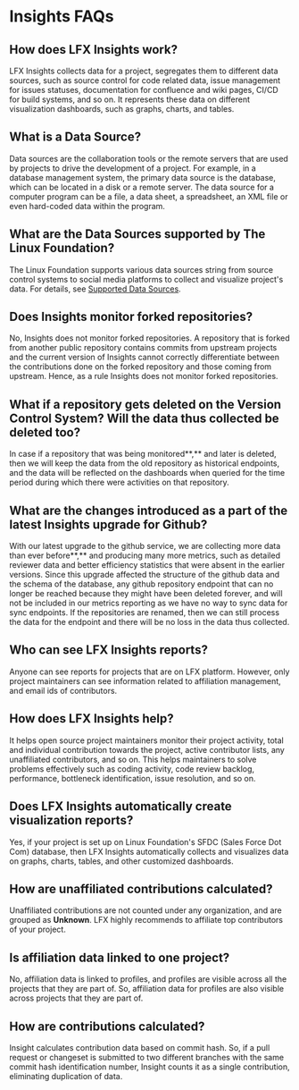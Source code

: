 # Insights FAQs

## How does LFX Insights work?

LFX Insights collects data for a project, segregates them to different data sources, such as source control for code related data, issue management for issues statuses, documentation for confluence and wiki pages, CI/CD for build systems, and so on. It represents these data on different visualization dashboards, such as graphs, charts, and tables.

## What is a Data Source?

Data sources are the collaboration tools or the remote servers that are used by projects to drive the development of a project. For example, in a database management system, the primary data source is the database, which can be located in a disk or a remote server. The data source for a computer program can be a file, a data sheet, a spreadsheet, an XML file or even hard-coded data within the program.

## What are the Data Sources supported by The Linux Foundation?

The Linux Foundation supports various data sources string from source control systems to social media platforms to collect and visualize project's data. For details, see [Supported Data Sources](supported-data-sources.md).

## **Does Insights monitor forked repositories?**

No, Insights does not monitor forked repositories. A repository that is forked from another public repository contains commits from upstream projects and the current version of Insights cannot correctly differentiate between the contributions done on the forked repository and those coming from upstream. Hence, as a rule Insights does not monitor forked repositories.

## **What if a repository gets deleted on the Version Control System? Will the data thus collected be deleted too?**

In case if a repository that was being monitored**,** and later is deleted, then we will keep the data from the old repository as historical endpoints, and the data will be reflected on the dashboards when queried for the time period during which there were activities on that repository.

## **What are the changes introduced as a part of the latest Insights upgrade for Github?**

With our latest upgrade to the github service, we are collecting more data than ever before**,** and producing many more metrics, such as detailed reviewer data and better efficiency statistics that were absent in the earlier versions. Since this upgrade affected the structure of the github data and the schema of the database, any github repository endpoint that can no longer be reached because they might have been deleted forever, and will not be included in our metrics reporting as we have no way to sync data for sync endpoints. If the repositories are renamed, then we can still process the data for the endpoint and there will be no loss in the data thus collected.

## Who can see LFX Insights reports?

Anyone can see reports for projects that are on LFX platform. However, only project maintainers can see information related to affiliation management, and email ids of contributors.

## How does LFX Insights help?

It helps open source project maintainers monitor their project activity, total and individual contribution towards the project, active contributor lists, any unaffiliated contributors, and so on. This helps maintainers to solve problems effectively such as coding activity, code review backlog, performance, bottleneck identification, issue resolution, and so on.

## Does LFX Insights automatically create visualization reports?

Yes, if your project is set up on Linux Foundation's SFDC \(Sales Force Dot Com\) database, then LFX Insights automatically collects and visualizes data on graphs, charts, tables, and other customized dashboards.

## How are unaffiliated contributions calculated?

Unaffiliated contributions are not counted under any organization, and are grouped as **Unknown**. LFX highly recommends to affiliate top contributors of your project.

## Is affiliation data linked to one project?

No, affiliation data is linked to profiles, and profiles are visible across all the projects that they are part of. So, affiliation data for profiles are also visible across projects that they are part of.

## How are contributions calculated?

Insight calculates contribution data based on commit hash. So, if a pull request or changeset is submitted to two different branches with the same commit hash identification number, Insight counts it as a single contribution, eliminating duplication of data.

